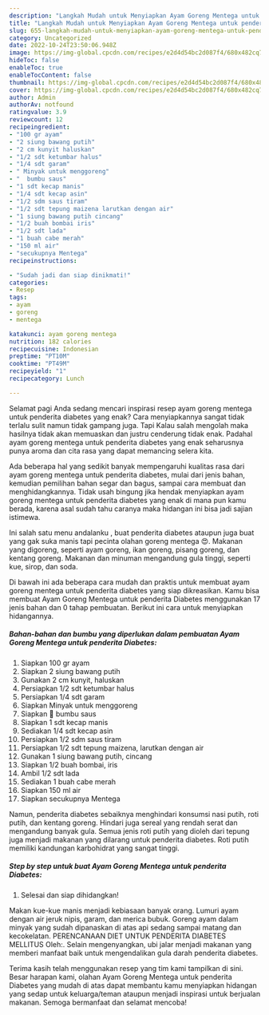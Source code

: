 ```yaml
---
description: "Langkah Mudah untuk Menyiapkan Ayam Goreng Mentega untuk penderita Diabetes Menu Buka Puas"
title: "Langkah Mudah untuk Menyiapkan Ayam Goreng Mentega untuk penderita Diabetes Menu Buka Puas"
slug: 655-langkah-mudah-untuk-menyiapkan-ayam-goreng-mentega-untuk-penderita-diabetes-menu-buka-puas
category: Uncategorized
date: 2022-10-24T23:50:06.948Z
image: https://img-global.cpcdn.com/recipes/e2d4d54bc2d087f4/680x482cq70/ayam-goreng-mentega-untuk-penderita-diabetes-foto-resep-utama.jpg
hideToc: false
enableToc: true
enableTocContent: false
thumbnail: https://img-global.cpcdn.com/recipes/e2d4d54bc2d087f4/680x482cq70/ayam-goreng-mentega-untuk-penderita-diabetes-foto-resep-utama.jpg
cover: https://img-global.cpcdn.com/recipes/e2d4d54bc2d087f4/680x482cq70/ayam-goreng-mentega-untuk-penderita-diabetes-foto-resep-utama.jpg
author: Admin
authorAv: notfound
ratingvalue: 3.9
reviewcount: 12
recipeingredient:
- "100 gr ayam"
- "2 siung bawang putih"
- "2 cm kunyit haluskan"
- "1/2 sdt ketumbar halus"
- "1/4 sdt garam"
- " Minyak untuk menggoreng"
- "  bumbu saus"
- "1 sdt kecap manis"
- "1/4 sdt kecap asin"
- "1/2 sdm saus tiram"
- "1/2 sdt tepung maizena larutkan dengan air"
- "1 siung bawang putih cincang"
- "1/2 buah bombai iris"
- "1/2 sdt lada"
- "1 buah cabe merah"
- "150 ml air"
- "secukupnya Mentega"
recipeinstructions:

- "Sudah jadi dan siap dinikmati!"
categories:
- Resep
tags:
- ayam
- goreng
- mentega

katakunci: ayam goreng mentega 
nutrition: 182 calories
recipecuisine: Indonesian
preptime: "PT10M"
cooktime: "PT49M"
recipeyield: "1"
recipecategory: Lunch

---
```



Selamat pagi Anda sedang mencari inspirasi resep ayam goreng mentega untuk penderita diabetes yang enak? Cara menyiapkannya sangat tidak terlalu sulit namun tidak gampang juga. Tapi Kalau salah mengolah maka hasilnya tidak akan memuaskan dan justru cenderung tidak enak. Padahal ayam goreng mentega untuk penderita diabetes yang enak seharusnya punya aroma dan cita rasa yang dapat memancing selera kita.


Ada beberapa hal yang sedikit banyak mempengaruhi kualitas rasa dari ayam goreng mentega untuk penderita diabetes, mulai dari jenis bahan, kemudian pemilihan bahan segar dan bagus, sampai cara membuat dan menghidangkannya. Tidak usah bingung jika hendak menyiapkan ayam goreng mentega untuk penderita diabetes yang enak di mana pun kamu berada, karena asal sudah tahu caranya maka hidangan ini bisa jadi sajian istimewa.

Ini salah satu menu andalanku , buat penderita diabetes ataupun juga buat yang gak suka manis tapi pecinta olahan goreng mentega 😍. Makanan yang digoreng, seperti ayam goreng, ikan goreng, pisang goreng, dan kentang goreng. Makanan dan minuman mengandung gula tinggi, seperti kue, sirop, dan soda.


Di bawah ini ada beberapa cara mudah dan praktis untuk membuat ayam goreng mentega untuk penderita diabetes yang siap dikreasikan. Kamu bisa membuat Ayam Goreng Mentega untuk penderita Diabetes menggunakan 17 jenis bahan dan 0 tahap pembuatan. Berikut ini cara untuk menyiapkan hidangannya.

<!--inarticleads1-->

##### Bahan-bahan dan bumbu yang diperlukan dalam pembuatan Ayam Goreng Mentega untuk penderita Diabetes:

1. Siapkan 100 gr ayam
1. Siapkan 2 siung bawang putih
1. Gunakan 2 cm kunyit, haluskan
1. Persiapkan 1/2 sdt ketumbar halus
1. Persiapkan 1/4 sdt garam
1. Siapkan  Minyak untuk menggoreng
1. Siapkan  💚 bumbu saus
1. Siapkan 1 sdt kecap manis
1. Sediakan 1/4 sdt kecap asin
1. Persiapkan 1/2 sdm saus tiram
1. Persiapkan 1/2 sdt tepung maizena, larutkan dengan air
1. Gunakan 1 siung bawang putih, cincang
1. Siapkan 1/2 buah bombai, iris
1. Ambil 1/2 sdt lada
1. Sediakan 1 buah cabe merah
1. Siapkan 150 ml air
1. Siapkan secukupnya Mentega


Namun, penderita diabetes sebaiknya menghindari konsumsi nasi putih, roti putih, dan kentang goreng. Hindari juga sereal yang rendah serat dan mengandung banyak gula. Semua jenis roti putih yang dioleh dari tepung juga menjadi makanan yang dilarang untuk penderita diabetes. Roti putih memiliki kandungan karbohidrat yang sangat tinggi. 

<!--inarticleads2-->

##### Step by step untuk buat Ayam Goreng Mentega untuk penderita Diabetes:


1. Selesai dan siap dihidangkan!

Makan kue-kue manis menjadi kebiasaan banyak orang. Lumuri ayam dengan air jeruk nipis, garam, dan merica bubuk. Goreng ayam dalam minyak yang sudah dipanaskan di atas api sedang sampai matang dan kecokelatan. PERENCANAAN DIET UNTUK PENDERITA DIABETES MELLITUS Oleh:. Selain mengenyangkan, ubi jalar menjadi makanan yang memberi manfaat baik untuk mengendalikan gula darah penderita diabetes. 

Terima kasih telah menggunakan resep yang tim kami tampilkan di sini. Besar harapan kami, olahan Ayam Goreng Mentega untuk penderita Diabetes yang mudah di atas dapat membantu kamu menyiapkan hidangan yang sedap untuk keluarga/teman ataupun menjadi inspirasi untuk berjualan makanan. Semoga bermanfaat dan selamat mencoba!
